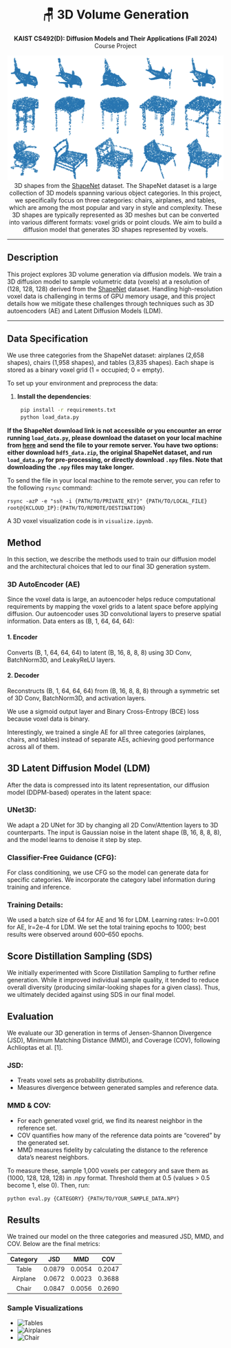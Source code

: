 <div align=center>
  <h1>
    🪑 3D Volume Generation
  </h1>
  <p>
    <b>KAIST CS492(D): Diffusion Models and Their Applications (Fall 2024)</b><br>
    Course Project
  </p>
</div>

<div align=center>
   <img src="./assets/teaser.png">
   <figcaption>
	  3D shapes from the <a href="https://shapenet.org/" target="_blank">ShapeNet</a> dataset. The ShapeNet dataset is a large collection of 3D models spanning various object categories. In this project, we specifically focus on three categories: chairs, airplanes, and tables, which are among the most popular and vary in style and complexity. These 3D shapes are typically represented as 3D meshes but can be converted into various different formats: voxel grids or point clouds. We aim to build a diffusion model that generates 3D shapes represented by voxels.
    </figcaption>
</div>

---

## Description
This project explores 3D volume generation via diffusion models. We train a 3D diffusion model to sample volumetric data (voxels) at a resolution of (128, 128, 128) derived from the <a href="https://shapenet.org/" target="_blank">ShapeNet</a> dataset. Handling high-resolution voxel data is challenging in terms of GPU memory usage, and this project details how we mitigate these challenges through techniques such as 3D autoencoders (AE) and Latent Diffusion Models (LDM).

---

## Data Specification
We use three categories from the ShapeNet dataset: airplanes (2,658 shapes), chairs (1,958 shapes), and tables (3,835 shapes). Each shape is stored as a binary voxel grid (1 = occupied; 0 = empty).

To set up your environment and preprocess the data:

1. **Install the dependencies**:
   ```bash 
    pip install -r requirements.txt
    python load_data.py
   ```

__If the ShapeNet download link is not accessible or you encounter an error running `load_data.py`, please download the dataset on your local machine from [here](https://onedrive.live.com/?authkey=%21AFhw6N804-SPITU&id=0CE615B143FC4BDC%21188222&cid=0CE615B143FC4BDC) and send the file to your remote server. You have two options: either download `hdf5_data.zip`, the original ShapeNet dataset, and run `load_data.py` for pre-processing, or directly download `.npy` files. Note that downloading the `.npy` files may take longer.__ 

To send the file in your local machine to the remote server, you can refer to the following `rsync` command:
```
rsync -azP -e "ssh -i {PATH/TO/PRIVATE_KEY}" {PATH/TO/LOCAL_FILE} root@{KCLOUD_IP}:{PATH/TO/REMOTE/DESTINATION}
```

A 3D voxel visualization code is in `visualize.ipynb`.

<!-- ## Tasks
Your task is to implement diffusion models that sample 3D voxels of the three categories. You can implement either a single class-conditioned model that can sample all categories or a separate unconditional model for each category. You can even convert the provided voxel data into any format, such as meshes or point clouds so that the network takes the converted 3D data as input. 

__The only implementation requirement is that the final output of the model must be 3D voxels, i.e., the output of your network should be voxels only, not other representations, such as point clouds or meshes, that require post-processing to be converted into voxels.__

After implementing the model, run the evaluaiton code provided and report the results. Below are further details on the evaluation. -->

## Method
In this section, we describe the methods used to train our diffusion model and the architectural choices that led to our final 3D generation system.

### 3D AutoEncoder (AE)
Since the voxel data is large, an autoencoder helps reduce computational requirements by mapping the voxel grids to a latent space before applying diffusion. Our autoencoder uses 3D convolutional layers to preserve spatial information. Data enters as (B, 1, 64, 64, 64):

#### 1. Encoder
Converts (B, 1, 64, 64, 64) to latent (B, 16, 8, 8, 8) using 3D Conv, BatchNorm3D, and LeakyReLU layers.
#### 2. Decoder
Reconstructs (B, 1, 64, 64, 64) from (B, 16, 8, 8, 8) through a symmetric set of 3D Conv, BatchNorm3D, and activation layers.

We use a sigmoid output layer and Binary Cross-Entropy (BCE) loss because voxel data is binary.

Interestingly, we trained a single AE for all three categories (airplanes, chairs, and tables) instead of separate AEs, achieving good performance across all of them.

## 3D Latent Diffusion Model (LDM)
After the data is compressed into its latent representation, our diffusion model (DDPM-based) operates in the latent space:

### UNet3D:
We adapt a 2D UNet for 3D by changing all 2D Conv/Attention layers to 3D counterparts.
The input is Gaussian noise in the latent shape (B, 16, 8, 8, 8), and the model learns to denoise it step by step.
### Classifier-Free Guidance (CFG):
For class conditioning, we use CFG so the model can generate data for specific categories.
We incorporate the category label information during training and inference.

### Training Details:
We used a batch size of 64 for AE and 16 for LDM.
Learning rates: lr=0.001 for AE, lr=2e-4 for LDM.
We set the total training epochs to 1000; best results were observed around 600–650 epochs.

## Score Distillation Sampling (SDS)
We initially experimented with Score Distillation Sampling to further refine generation. While it improved individual sample quality, it tended to reduce overall diversity (producing similar-looking shapes for a given class). Thus, we ultimately decided against using SDS in our final model.



## Evaluation
We evaluate our 3D generation in terms of Jensen-Shannon Divergence (JSD), Minimum Matching Distance (MMD), and Coverage (COV), following Achlioptas et al. [1].

### JSD:
* Treats voxel sets as probability distributions.
* Measures divergence between generated samples and reference data.
### MMD & COV:
* For each generated voxel grid, we find its nearest neighbor in the reference set.
* COV quantifies how many of the reference data points are “covered” by the generated set.
* MMD measures fidelity by calculating the distance to the reference data’s nearest neighbors.

To measure these, sample 1,000 voxels per category and save them as (1000, 128, 128, 128) in .npy format. Threshold them at 0.5 (values > 0.5 become 1, else 0). Then, run:
```bash
python eval.py {CATEGORY} {PATH/TO/YOUR_SAMPLE_DATA.NPY}
```

## Results
We trained our model on the three categories and measured JSD, MMD, and COV. Below are the final metrics:

| Category | JSD | MMD | COV |
|:------------------:|:-----------------:|:-----------------:|:-----------------:|
| Table| 0.0879 | 0.0054 | 0.2047 |
| Airplane | 0.0672 | 0.0023 | 0.3688 |
| Chair | 0.0847 | 0.0056 | 0.2690 |

### Sample Visualizations
* ![Tables](3D-Volume-Generation/assets/table_vis.png)
* ![Airplanes](3D-Volume-Generation/assets/airplane_vis.png)
* ![Chair](3D-Volume-Generation/assets/chair_vis.png)

<!-- ## Evaluation
To assess the quality and diversity of the generated samples, we follow Achlioptas et al. [1] and use Jensen-Shannon Divergence (JSD), Minimum Matching Distance (MMD), and Coverage (COV). 

JSD treats voxel sets as probability distributions over the 3D space, where each voxel grid represents the likelihood of being occupied. It then measures the Jensen-Shannon Divergence between the two input voxel sets, providing a similarity measure from the probabilistic perspective. In MMD and COV, we first compute the nearest neighbor in the reference set for each voxel in the sample set. COV evaluates the diversity of the samples by measuring how many voxels in the reference set are covered by the nearest neighbors from the sample set. On the other hand, MMD assesses the fidelity of the samples by calculating the distance between each voxel in the sample set and its corresponding nearest neighbor in the reference set.

__*For each category*__, sample 1,000 voxels using your model and save them in `.npy` format with a shape of `(1000, 128, 128, 128)`. At the end of the sampling process, discretize the values to either 0 or 1 by applying a threshold, setting the value to 1 if x > 0.5 and to 0 otherwise. Once the data is saved, run the following command to measure JSD, MMD, and COV:

```
python eval.py {CATEGORY} {PATH/TO/YOUR_SAMPLE_DATA.NPY}
```
, where `CATEGORY` is one of `chair`, `airplane`, or `table`.

Note that the evaluation script may take around 30 minutes to complete. -->


<!-- ## What to Submit
In a single PDF file, report screenshots of your __quantitative scores (JSD, MMD, and COV)__ along with at least 8 visualization of your samples __for each category__.
Compress your source code and the pdf file into a zip file and submit it.

## Acknowledgement mlb7TIotMd+2Pg==
The dataset is from <a href=https://shapenet.org/ target="_blank">ShapeNet</a>.

## Reference
[1] [Learning Representations and Generative Models for 3D Point Clouds](https://arxiv.org/abs/1707.02392) -->
